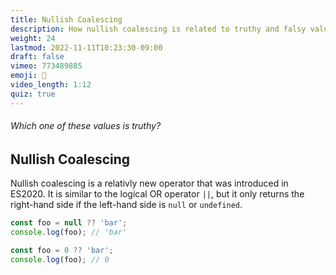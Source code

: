 ```yaml
---
title: Nullish Coalescing
description: How nullish coalescing is related to truthy and falsy values
weight: 24
lastmod: 2022-11-11T10:23:30-09:00
draft: false
vimeo: 773489885
emoji: 🦺
video_length: 1:12
quiz: true
---
```


<quiz-modal options="undefined:null:0:-1" answer="-1" prize="5">
  <h6>Which one of these values is truthy? </h6>
</quiz-modal>


## Nullish Coalescing

Nullish coalescing is a relativly new operator that was introduced in ES2020. It is similar to the logical OR operator `||`, but it only returns the right-hand side if the left-hand side is `null` or `undefined`. 

```js
const foo = null ?? 'bar';
console.log(foo); // 'bar'

const foo = 0 ?? 'bar';
console.log(foo); // 0
```
```